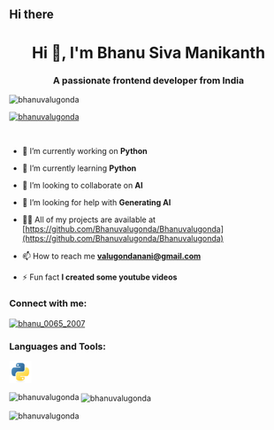 ## Hi there <h1 align="center">Hi 👋, I'm Bhanu Siva Manikanth</h1>
<h3 align="center">A passionate frontend developer from India</h3>

<p align="left"> <img src="https://komarev.com/ghpvc/?username=bhanuvalugonda&label=Profile%20views&color=0e75b6&style=flat" alt="bhanuvalugonda" /> </p>

<p align="left"> <a href="https://github.com/ryo-ma/github-profile-trophy"><img src="https://github-profile-trophy.vercel.app/?username=bhanuvalugonda" alt="bhanuvalugonda" /></a> </p>

<p align="left"> <a href="https://twitter.com/" target="blank"><img src="https://img.shields.io/twitter/follow/?logo=twitter&style=for-the-badge" alt="" /></a> </p>

- 🔭 I’m currently working on **Python**

- 🌱 I’m currently learning **Python**

- 👯 I’m looking to collaborate on **AI**

- 🤝 I’m looking for help with **Generating AI**

- 👨‍💻 All of my projects are available at [https://github.com/Bhanuvalugonda/Bhanuvalugonda](https://github.com/Bhanuvalugonda/Bhanuvalugonda)

- 📫 How to reach me **valugondanani@gmail.com**

- ⚡ Fun fact **I created some youtube videos**

<h3 align="left">Connect with me:</h3>
<p align="left">
<a href="https://instagram.com/bhanu_0065_2007" target="blank"><img align="center" src="https://raw.githubusercontent.com/rahuldkjain/github-profile-readme-generator/master/src/images/icons/Social/instagram.svg" alt="bhanu_0065_2007" height="30" width="40" /></a>
</p>

<h3 align="left">Languages and Tools:</h3>
<p align="left"> <a href="https://www.python.org" target="_blank" rel="noreferrer"> <img src="https://raw.githubusercontent.com/devicons/devicon/master/icons/python/python-original.svg" alt="python" width="40" height="40"/> </a> </p>

<p><img align="left" src="https://github-readme-stats.vercel.app/api/top-langs?username=bhanuvalugonda&show_icons=true&locale=en&layout=compact" alt="bhanuvalugonda" /></p>

<p>&nbsp;<img align="center" src="https://github-readme-stats.vercel.app/api?username=bhanuvalugonda&show_icons=true&locale=en" alt="bhanuvalugonda" /></p>

<p><img align="center" src="https://github-readme-streak-stats.herokuapp.com/?user=bhanuvalugonda&" alt="bhanuvalugonda" /></p>


<!--
**Bhanuvalugonda/Bhanuvalugonda** is a ✨ _special_ ✨ repository because its `README.md` (this file) appears on your GitHub profile.

Here are some ideas to get you started:

- 🔭 I’m currently working on ...
- 🌱 I’m currently learning ...
- 👯 I’m looking to collaborate on ...
- 🤔 I’m looking for help with ...
- 💬 Ask me about ...
- 📫 How to reach me: ...
- 😄 Pronouns: ...
- ⚡ Fun fact: ...
-->
